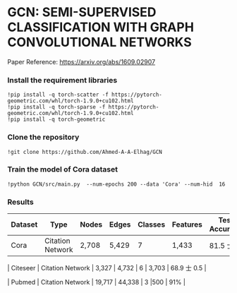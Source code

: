 # GCN: SEMI-SUPERVISED CLASSIFICATION WITH GRAPH CONVOLUTIONAL NETWORKS 

Paper Reference: https://arxiv.org/abs/1609.02907

### Install the requirement libraries

```git
!pip install -q torch-scatter -f https://pytorch-geometric.com/whl/torch-1.9.0+cu102.html
!pip install -q torch-sparse -f https://pytorch-geometric.com/whl/torch-1.9.0+cu102.html
!pip install -q torch-geometric
```

### Clone the repository

```git
!git clone https://github.com/Ahmed-A-A-Elhag/GCN
```

### Train the model of Cora dataset

```git
!python GCN/src/main.py  --num-epochs 200 --data 'Cora' --num-hid  16  
```

### Results




|    Dataset      |          Type  | Nodes          |Edges         | Classes     | Features   |Test Accuracy    |
| ------------- | -------------    |------------- |------------- |------------- |------------- |-------------------- |
| Cora     |       Citation Network        |     2,708      |   5,429      |     7       |    1,433      |       81.5 士 1         |    

| Citeseer     |       Citation Network        |     3,327      |   4,732       |     6        |    3,703        |       68.9 士 0.5           |    

| Pubmed    |       Citation Network      |      19,717      |   44,338       |     3       |500 |       91%       |     
